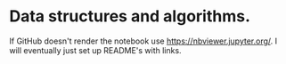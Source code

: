 # Data structures and algorithms.

If GitHub doesn't render the notebook use https://nbviewer.jupyter.org/. I will eventually just set up README's with links.

